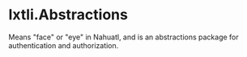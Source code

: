 # Ixtli.Abstractions
Means "face" or "eye" in Nahuatl, and is an abstractions package for authentication and authorization.
